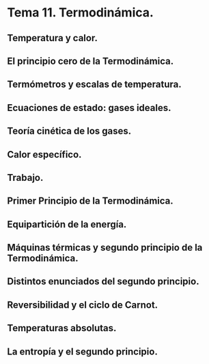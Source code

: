 # Tema 11. Termodinámica. 

## Temperatura y calor.
## El principio cero de la Termodinámica.
## Termómetros y escalas de temperatura.
## Ecuaciones de estado: gases ideales.
## Teoría cinética de los gases.
## Calor específico.
## Trabajo.
## Primer Principio de la Termodinámica.
## Equipartición de la energía.
## Máquinas térmicas y segundo principio de la Termodinámica.
## Distintos enunciados del segundo principio.
## Reversibilidad y el ciclo de Carnot.
## Temperaturas absolutas.
## La entropía y el segundo principio.